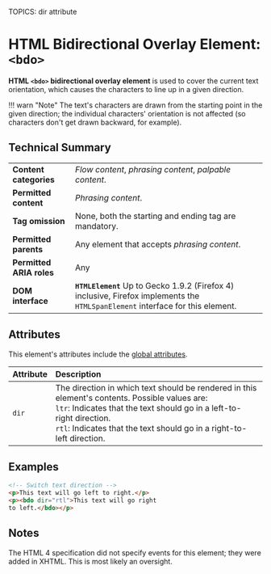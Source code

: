 TOPICS: <bdo>
        <bdo> dir attribute

# HTML Bidirectional Overlay Element: `<bdo>`

**HTML `<bdo>` bidirectional overlay element** is used to cover the current text orientation,
which causes the characters to line up in a given direction.

!!! warn "Note"
    The text's characters are drawn from the starting point in the given direction; the individual
    characters' orientation is not affected (so characters don't get drawn backward, for example).

## Technical Summary

|  |  |
| :-- | :-- |
| **Content categories** | *Flow content*, *phrasing content*, *palpable content*. |
| **Permitted content** | *Phrasing content*. |
| **Tag omission** | None, both the starting and ending tag are mandatory. |
| **Permitted parents** | Any element that accepts *phrasing content*. |
| **Permitted ARIA roles** | Any |
| **DOM interface** | **`HTMLElement`** Up to Gecko 1.9.2 (Firefox 4) inclusive, Firefox implements the `HTMLSpanElement` interface for this element. |

## Attributes

This element's attributes include the [global attributes](/en/webfrontend/HTML_Global_Attributes).

| Attribute | Description |
| :-- | :-- |
| `dir` | The direction in which text should be rendered in this element's contents. Possible values are:<br>`ltr`: Indicates that the text should go in a left-to-right direction.<br>`rtl`: Indicates that the text should go in a right-to-left direction. |

## Examples

```html
<!-- Switch text direction -->
<p>This text will go left to right.</p>
<p><bdo dir="rtl">This text will go right
to left.</bdo></p>
```

## Notes

The HTML 4 specification did not specify events for this element; they were added in XHTML.
This is most likely an oversight.
